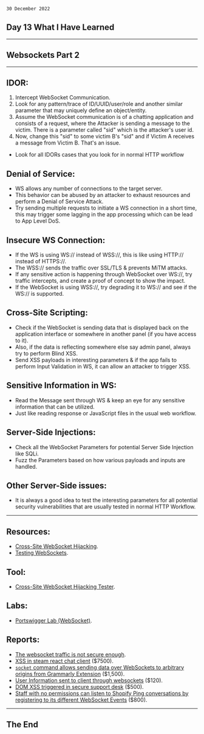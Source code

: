 `30 December 2022`

## **Day 13 What I Have Learned**

* * *
## **Websockets Part 2**
***
## **IDOR**:

1.  Intercept WebSocket Communication.
2.  Look for any pattern/trace of ID/UUID/user/role and another similar parameter that may uniquely define an object/entity.
3.  Assume the WebSocket communication is of a chatting application and consists of a request, where the Attacker is sending a message to the victim. There is a parameter called "sid" which is the attacker's user id.
4.  Now, change this "sid" to some victim B's "sid" and if Victim A receives a message from Victim B. That's an issue.

- Look for all IDORs cases that you look for in normal HTTP workflow

## **Denial of Service**:

- WS allows any number of connections to the target server.
- This behavior can be abused by an attacker to exhaust resources and perform a Denial of Service Attack.
- Try sending multiple requests to initiate a WS connection in a short time, this may trigger some lagging in the app processing which can be lead to App Level DoS.

## **Insecure WS Connection**:

- If the WS is using WS:// instead of WSS://, this is like using HTTP:// instead of HTTPS://.
- The WSS:// sends the traffic over SSL/TLS & prevents MiTM attacks.
- If any sensitive action is happening through WebSocket over WS://, try traffic intercepts, and create a proof of concept to show the impact.
- If the WebSocket is using WSS://, try degrading it to WS:// and see if the WS:// is supported.

## **Cross-Site Scripting**:

- Check if the WebSocket is sending data that is displayed back on the application interface or somewhere in another panel (if you have access to it).
- Also, if the data is reflecting somewhere else say admin panel, always try to perform Blind XSS.
- Send XSS payloads in interesting parameters & if the app fails to perform Input Validation in WS, it can allow an attacker to trigger XSS.

## **Sensitive Information in WS**:

- Read the Message sent through WS & keep an eye for any sensitive information that can be utilized.
- Just like reading response or JavaScript files in the usual web workflow.

## **Server-Side Injections**:

- Check all the WebSocket Parameters for potential Server Side Injection like SQLi.
- Fuzz the Parameters based on how various payloads and inputs are handled.

## **Other Server-Side issues**:

- It is always a good idea to test the interesting parameters for all potential security vulnerabilities that are usually tested in normal HTTP Workflow.

* * *

## **Resources**:

- [Cross-Site WebSocket Hijacking](https://christian-schneider.net/CrossSiteWebSocketHijacking.html).
- [Testing WebSockets](https://wiki.owasp.org/index.php/Testing\_WebSockets\_(OTG-CLIENT-010)).

## **Tool**:

- [Cross-Site WebSocket Hijacking Tester](https://cm2.pw/websocket).

## **Labs**:

- [Portswigger Lab (WebSocket)](https://portswigger.net/web-security/websockets).

## **Reports**:

- [The websocket traffic is not secure enough](https://hackerone.com/reports/178990).
- [XSS in steam react chat client](https://hackerone.com/reports/409850) ($7500).
- [`socket` command allows sending data over WebSockets to arbitrary origins from Grammarly Extension](https://hackerone.com/reports/395729) ($1,500).
- [User Information sent to client through websockets](https://hackerone.com/reports/163464) ($120).
- [DOM XSS triggered in secure support desk](https://hackerone.com/reports/512065) ($500).
- [Staff with no permissions can listen to Shopify Ping conversations by registering to its different WebSocket Events](https://hackerone.com/reports/1023669) ($800).
***
## **The End**
